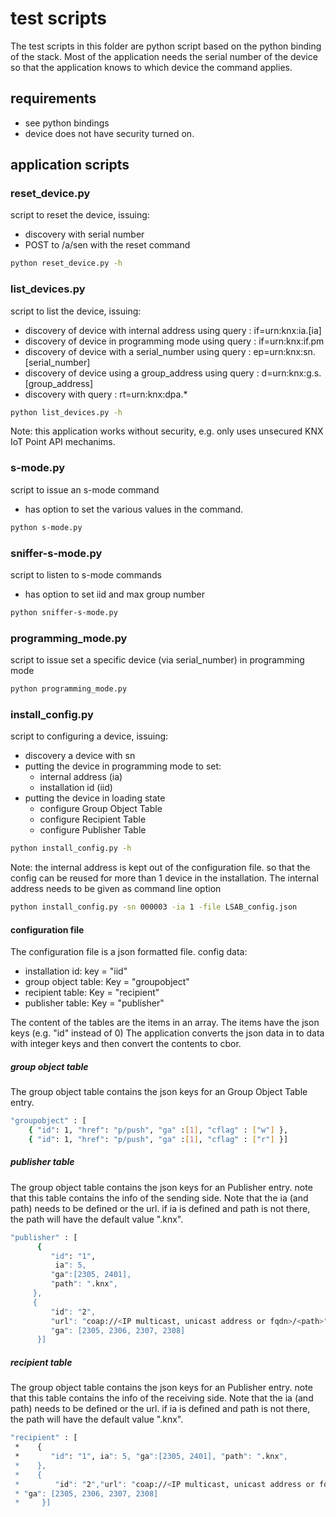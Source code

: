 # test scripts

The test scripts in this folder are python script based on the python binding of the stack.
Most of the application needs the serial number of the device so that the application knows to which device the command applies.

## requirements

- see python bindings
- device does not have security turned on.

## application scripts

### reset_device.py

script to reset the device, issuing:

- discovery with serial number
- POST to /a/sen with the reset command

```bash
python reset_device.py -h
```

### list_devices.py

script to list the device, issuing:

- discovery of device with internal address using query : if=urn:knx:ia.[ia]
- discovery of device in programming mode using query : if=urn:knx:if.pm
- discovery of device with a serial_number using query : ep=urn:knx:sn.[serial_number]
- discovery of device using a group_address using query : d=urn:knx:g.s.[group_address]
- discovery with query : rt=urn:knx:dpa.*

```bash
python list_devices.py -h
```

Note: this application works without security, e.g. only uses unsecured KNX IoT Point API mechanims.

### s-mode.py

script to issue an s-mode command

- has option to set the various values in the command.

```bash
python s-mode.py 
```

### sniffer-s-mode.py

script to listen to s-mode commands

- has option to set iid and max group number

```bash
python sniffer-s-mode.py 
```

### programming_mode.py

script to issue set a specific device (via serial_number) in programming mode

```bash
python programming_mode.py 
```

### install_config.py

script to configuring a device, issuing:

- discovery a device with sn
- putting the device in programming mode to set:
  - internal address (ia)
  - installation id (iid)
- putting the device in loading state
  - configure Group Object Table
  - configure Recipient Table
  - configure Publisher Table

```bash
python install_config.py -h
```

Note: the internal address is kept out of the configuration file.
so that the config can be reused for more than 1 device in the installation.
The internal address needs to be given as command line option

```bash
python install_config.py -sn 000003 -ia 1 -file LSAB_config.json
```

#### configuration file

The configuration file is a json formatted file.
config data:

- installation id: key = "iid"
- group object table: Key = "groupobject"
- recipient table: Key = "recipient"
- publisher table: Key = "publisher"

The content of the tables are the items in an array.
The items have the json keys (e.g. "id" instead of 0)
The application converts the json data in to data with integer keys and then convert the contents to cbor.

##### group object table

The group object table contains the json keys for an Group Object Table entry.

```bash
"groupobject" : [ 
    { "id": 1, "href": "p/push", "ga" :[1], "cflag" : ["w"] },
    { "id": 1, "href": "p/push", "ga" :[1], "cflag" : ["r"] }] 
```

##### publisher table

The group object table contains the json keys for an Publisher entry.
note that this table contains the info of the sending side.
Note that the ia (and path) needs to be defined or the url.
if ia is defined and path is not there, the path will have the default value ".knx".

```bash
"publisher" : [ 
      {
         "id": "1",
          ia": 5,
         "ga":[2305, 2401],
         "path": ".knx",
     },
     {
         "id": "2",
         "url": "coap://<IP multicast, unicast address or fqdn>/<path>",
         "ga": [2305, 2306, 2307, 2308]
      }] 
```

##### recipient table

The group object table contains the json keys for an Publisher entry.
note that this table contains the info of the receiving side.
Note that the ia (and path) needs to be defined or the url.
if ia is defined and path is not there, the path will have the default value ".knx".

```bash
"recipient" : [ 
 *    {
 *       "id": "1", ia": 5, "ga":[2305, 2401], "path": ".knx",
 *    },
 *    {
 *        "id": "2","url": "coap://<IP multicast, unicast address or fqdn>/<path>", 
 * "ga": [2305, 2306, 2307, 2308]
 *     }] 
```

